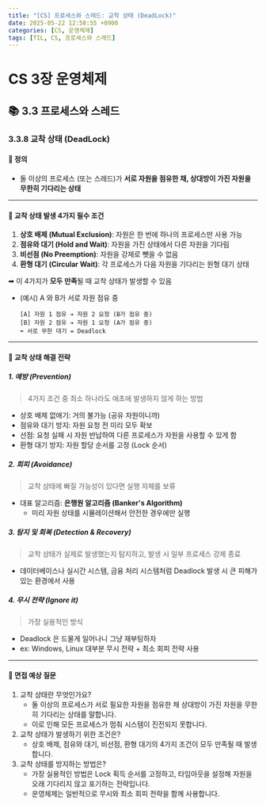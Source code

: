 ```yaml
---
title: "[CS] 프로세스와 스레드: 교착 상태 (DeadLock)"
date: 2025-05-22 12:58:55 +0900
categories: [CS, 운영체제]
tags: [TIL, CS, 프로세스와 스레드]
---
```

# CS 3장 운영체제
## 📚 3.3 프로세스와 스레드

### 3.3.8 교착 상태 (DeadLock)

#### 📘 정의
- 둘 이상의 프로세스 (또는 스레드)가 **서로 자원을 점유한 채, 상대방이 가진 자원을 무한히 기다리는 상태**

---

#### 📌 교착 상태 발생 4가지 필수 조건
1. **상호 배제 (Mutual Exclusion)**: 자원은 한 번에 하나의 프로세스만 사용 가능
2. **점유와 대기 (Hold and Wait)**: 자원을 가진 상태에서 다른 자원을 기다림
3. **비선점 (No Preemption)**: 자원을 강제로 뺏을 수 없음
4. **환형 대기 (Circular Wait)**: 각 프로세스가 다음 자원을 기다리는 원형 대기 상태

➡︎ 이 4가지가 **모두 만족**될 때 교착 상태가 발생할 수 있음

- (예시) A 와 B가 서로 자원 점유 중
  
  ```plaintext
  [A] 자원 1 점유 ➔ 자원 2 요청 (B가 점유 중)
  [B] 자원 2 점유 ➔ 자원 1 요청 (A가 점유 중)
  ➡︎ 서로 무한 대기 = Deadlock
  ```

---

#### 🎯 교착 상태 해결 전략
##### 1. **예방 (Prevention)**
> 4가지 조건 중 최소 하나라도 애초에 발생하지 않게 하는 방법

- 상호 배제 없애기: 거의 불가능 (공유 자원이니까)
- 점유와 대기 방지: 자원 요청 전 미리 모두 확보
- 선점: 요청 실패 시 자원 반납하여 다른 프로세스가 자원을 사용할 수 있게 함
- 환형 대기 방지: 자원 할당 순서를 고정 (Lock 순서)

##### 2. **회피 (Avoidance)**
> 교착 상태에 빠질 가능성이 있다면 실행 자체를 보류
   
- 대표 알고리즘: **은행원 알고리즘 (Banker's Algorithm)**
  - 미리 자원 상태를 시뮬레이션해서 안전한 경우에만 실행

##### 3. **탐지 및 회복 (Detection & Recovery)**
> 교착 상태가 실제로 발생했는지 탐지하고, 발생 시 일부 프로세스 강제 종료

  - 데이터베이스나 실시간 시스템, 금융 처리 시스템처럼 Deadlock 발생 시 큰 피해가 있는 환경에서 사용

##### 4. **무시 전략 (Ignore it)**
> 가장 실용적인 방식
  
- Deadlock 은 드물게 일어나니 그냥 재부팅하자
- ex: Windows, Linux 대부분 무시 전략 + 최소 회피 전략 사용

---

#### 🎤 면접 예상 질문
1. 교착 상태란 무엇인가요?
   - 둘 이상의 프로세스가 서로 필요한 자원을 점유한 채 상대방이 가진 자원을 무한히 기다리는 상태를 말합니다.
   - 이로 인해 모든 프로세스가 멈춰 시스템이 진전되지 못합니다.
2. 교착 상태가 발생하기 위한 조건은?
   - 상호 배제, 점유와 대기, 비선점, 환형 대기의 4가지 조건이 모두 만족될 때 발생합니다.
3. 교착 상태를 방지하는 방법은?
   - 가장 실용적인 방법은 Lock 획득 순서를 고정하고, 타임아웃을 설정해 자원을 오래 기다리지 않고 포기하는 전략입니다.
   - 운영체제는 일반적으로 무시와 최소 회피 전략을 함께 사용합니다.
